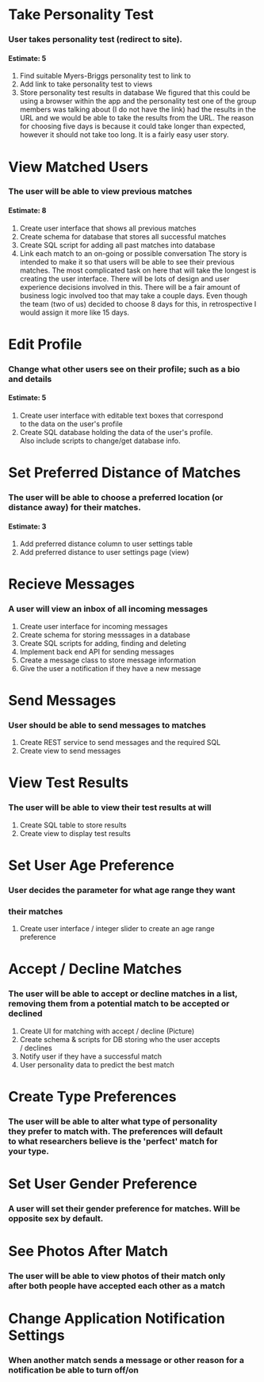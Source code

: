#  Take Personality Test
### User takes personality test (redirect to site).
#### Estimate: 5
1. Find suitable Myers-Briggs personality test to link to
2. Add link to take personality test to views
3. Store personality test results in database
We figured that this could be using a browser within the app and the personality test one of the group members was talking about (I do not have the link) had the results in the URL and we would be able to take the results from the URL.
The reason for choosing five days is because it could take longer than expected, however it should not take too long. It is a fairly easy user story.

# View Matched Users
### The user will be able to view previous matches
#### Estimate: 8
1. Create user interface that shows all previous matches
2. Create schema for database that stores all successful matches
3. Create SQL script for adding all past matches into database
4. Link each match to an on-going or possible conversation
The story is intended to make it so that users will be able to see their previous matches. The most complicated task on here that will take the longest is creating the user interface. There will be lots of design and user experience decisions involved in this. There will be a fair amount of business logic involved too that may take a couple days. Even though the team (two of us) decided to choose 8 days for this, in retrospective I would assign it more like 15 days.

# Edit Profile
### Change what other users see on their profile; such as a bio<br /> and details
#### Estimate: 5
1. Create user interface with editable text boxes that correspond<br /> to the data on the user's profile
2. Create SQL database holding the data of the user's profile.<br /> Also include scripts to change/get database info.

# Set Preferred Distance of Matches
### The user will be able to choose a preferred location (or <br /> distance away) for their matches.
#### Estimate: 3
1. Add preferred distance column to user settings table
2. Add preferred distance to user settings page (view)

# Recieve Messages
### A user will view an inbox of all incoming messages
1. Create user interface for incoming messages
2. Create schema for storing messsages in a database
3. Create SQL scripts for adding, finding and deleting
4. Implement back end API for sending messages
5. Create a message class to store message information
6. Give the user a notification if they have a new message

# Send Messages
### User should be able to send messages to matches
1. Create REST service to send messages and the required SQL
2. Create view to send messages

# View Test Results
### The user will be able to view their test results at will
1. Create SQL table to store results
2. Create view to display test results

# Set User Age Preference
### User decides the parameter for what age range they want
###  their matches
1. Create user interface / integer slider to create an age range<br /> preference

# Accept / Decline Matches
### The user will be able to accept or decline matches in a list,<br /> removing them from a potential match to be accepted or <br /> declined
1. Create UI for matching with accept / decline (Picture)
2. Create schema & scripts for DB storing who the user accepts<br /> / declines
3. Notify user if they have a successful match
4. User personality data to predict the best match

# Create Type Preferences
### The user will be able to alter what type of personality<br /> they prefer to match with. The preferences will default<br /> to what researchers believe is the 'perfect' match for <br /> your type.

# Set User Gender Preference
### A user will set their gender preference for matches. Will be<br /> opposite sex by default.

# See Photos After Match
### The user will be able to view photos of their match only<br /> after both people have accepted each other as a match

# Change Application Notification Settings
### When another match sends a message or other reason for a<br /> notification be able to turn off/on
